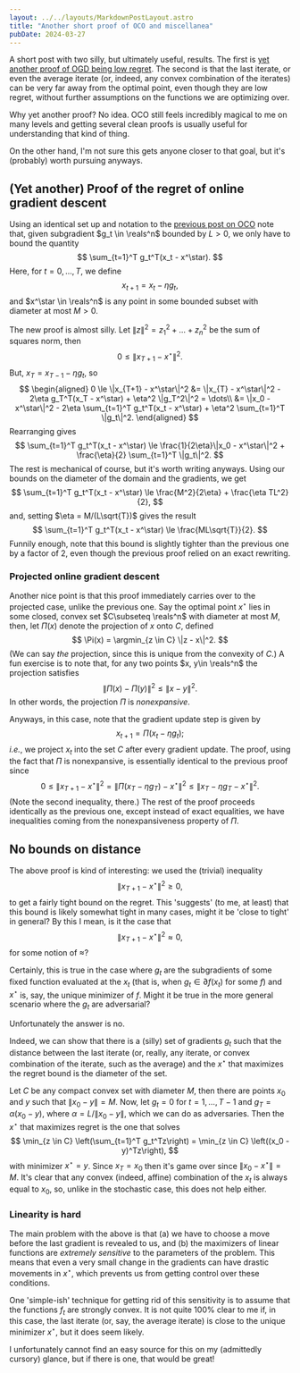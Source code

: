 ```yaml
---
layout: ../../layouts/MarkdownPostLayout.astro
title: "Another short proof of OCO and miscellanea"
pubDate: 2024-03-27
---
```


A short post with two silly, but ultimately useful, results. The first is [yet
another proof of OGD being low regret](/content/direct-oco-proof). The second
is that the last iterate, or even the average iterate (or, indeed, any convex
combination of the iterates) can be very far away from the optimal point, even
though they are low regret, without further assumptions on the functions we are
optimizing over.

Why yet another proof? No idea. OCO still feels incredibly magical to me on
many levels and getting several clean proofs is usually useful for
understanding that kind of thing.

On the other hand, I'm not sure this gets anyone closer to that goal, but it's
(probably) worth pursuing anyways.

## (Yet another) Proof of the regret of online gradient descent
Using an identical set up and notation to the [previous post on
OCO](/content/direct-oco-proof) note that, given subgradient $g_t \in \reals^n$
bounded by $L > 0$, we only have to bound the quantity
$$
    \sum_{t=1}^T g_t^T(x_t - x^\star).
$$
Here, for $t=0, \dots, T$, we define
$$
    x_{t+1} = x_t - \eta g_t,
$$
and $x^\star \in \reals^n$ is any point in some bounded subset with
diameter at most $M > 0$.

The new proof is almost silly. Let $\|z\|^2 = z_1^2 + \dots + z_n^2$ be the sum
of squares norm, then
$$
    0 \le \|x_{T+1} - x^\star\|^2.
$$
But, $x_{T} = x_{T-1} - \eta g_t$, so
$$
    \begin{aligned}
        0 \le \|x_{T+1} - x^\star\|^2 &= \|x_{T} - x^\star\|^2 - 2\eta g_T^T(x_T - x^\star) + \eta^2 \|g_T^2\|^2 = \dots\\
        &= \|x_0 - x^\star\|^2 - 2\eta \sum_{t=1}^T g_t^T(x_t - x^\star) + \eta^2 \sum_{t=1}^T \|g_t\|^2.
    \end{aligned}
$$
Rearranging gives
$$
    \sum_{t=1}^T g_t^T(x_t - x^\star) \le \frac{1}{2\eta}\|x_0 - x^\star\|^2 + \frac{\eta}{2} \sum_{t=1}^T \|g_t\|^2.
$$
The rest is mechanical of course, but it's worth writing anyways. Using our
bounds on the diameter of the domain and the gradients, we get
$$
    \sum_{t=1}^T g_t^T(x_t - x^\star) \le \frac{M^2}{2\eta} + \frac{\eta TL^2}{2},
$$
and, setting $\eta = M/(L\sqrt{T})$ gives the result
$$
    \sum_{t=1}^T g_t^T(x_t - x^\star) \le \frac{ML\sqrt{T}}{2}.
$$
Funnily enough, note that this bound is slightly tighter than the previous one
by a factor of 2, even though the previous proof relied on an exact rewriting.

### Projected online gradient descent
Another nice point is that this proof immediately carries over to the projected
case, unlike the previous one. Say the optimal point $x^\star$ lies in some
closed, convex set $C\subseteq \reals^n$ with diameter at most $M$, then, let
$\Pi(x)$ denote the projection of $x$ onto $C$, defined
$$
    \Pi(x) = \argmin_{z \in C} \|z - x\|^2.
$$
(We can say *the* projection, since this is unique from the convexity of $C$.)
A fun exercise is to note that, for any two points $x, y\in \reals^n$ the
projection satisfies
$$
\|\Pi(x) - \Pi(y)\|^2 \le \|x - y\|^2.
$$
In other words, the projection $\Pi$ is *nonexpansive*.

Anyways, in this case, note that the gradient update step is given by
$$
    x_{t+1} = \Pi(x_t - \eta g_t);
$$
*i.e.*, we project $x_t$ into the set $C$ after every gradient update.
The proof, using the fact that $\Pi$ is nonexpansive, is essentially
identical to the previous proof since
$$
    0 \le \|x_{T+1} - x^\star\|^2 = \|\Pi(x_T - \eta g_T) - x^\star\|^2 \le \|x_T - \eta g_T - x^\star\|^2.
$$
(Note the second inequality, there.) The rest of the proof proceeds identically
as the previous one, except instead of exact equalities, we have inequalities
coming from the nonexpansiveness property of $\Pi$.

## No bounds on distance
The above proof is kind of interesting: we used the (trivial) inequality
$$
    \|x_{T+1} - x^\star\|^2 \ge 0,
$$
to get a fairly tight bound on the regret. This 'suggests' (to me, at least)
that this bound is likely somewhat tight in many cases, might it be 'close
to tight' in general? By this I mean, is it the case that
$$
    \|x_{T+1} - x^\star\|^2 \approx 0,
$$
for some notion of $\approx$?

Certainly, this is true in the case where $g_t$ are the subgradients of some
fixed function evaluated at the $x_t$ (that is, when $g_t \in \partial f(x_t)$
for some $f$) and $x^\star$ is, say, the unique minimizer of $f$. Might it be
true in the more general scenario where the $g_t$ are adversarial?

Unfortunately the answer is no.

Indeed, we can show that there is a (silly) set of gradients $g_t$ such that
the distance between the last iterate (or, really, any iterate, or convex
combination of the iterate, such as the average) and the $x^\star$ that
maximizes the regret bound is the diameter of the set.

Let $C$ be any compact convex set with diameter $M$, then there are points
$x_0$ and $y$ such that $\|x_0 - y\| = M$. Now, let $g_t = 0$ for $t=1, \dots,
T-1$ and $g_T = \alpha(x_0 - y)$, where $\alpha = L/\|x_0 - y\|$, which we can
do as adversaries. Then the $x^\star$ that maximizes regret is
the one that solves
$$
\min_{z \in C} \left(\sum_{t=1}^T g_t^Tz\right) = \min_{z \in C} \left((x_0 - y)^Tz\right),
$$
with minimizer $x^\star = y$. Since $x_T = x_0$ then it's game over since
$\|x_0 - x^\star\| = M$. It's clear that any convex (indeed, affine)
combination of the $x_t$ is always equal to $x_0$, so, unlike in the stochastic
case, this does not help either.

### Linearity is hard
The main problem with the above is that (a) we have to choose a move before the
last gradient is revealed to us, and (b) the maximizers of linear functions are
*extremely sensitive* to the parameters of the problem. This means that even a
very small change in the gradients can have drastic movements in $x^\star$,
which prevents us from getting control over these conditions.

One 'simple-ish' technique for getting rid of this sensitivity is to assume
that the functions $f_t$ are strongly convex. It is not quite 100% clear to me
if, in this case, the last iterate (or, say, the average iterate) is close to
the unique minimizer $x^\star$, but it does seem likely.

I unfortunately cannot find an easy source for this on my (admittedly cursory)
glance, but if there is one, that would be great!


